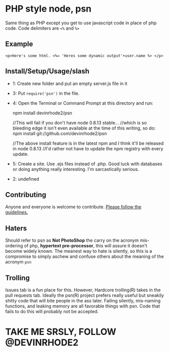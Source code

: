 # PHP style node, psn

Same thing as PHP except you get to use javascript code in place of php code. Code delimiters are `<%` and `%>`

## Example

    <p>Here's some html. <%= 'Heres some dynamic output'+user.name %> </p>

## Install/Setup/Usage/slash

* 1: Create new folder and put an empty server.js file in it
* 3: Put `require('psn')` in the file.
* 4: Open the Terminal or Command Prompt at this directory and run:

    npm install devinrhode2/psn
    
    //This will fail if you don't have node 0.8.13 stable...
    //which is so bleeding edge it isn't even available at the time of this writing, so do:
    npm install git://github.com/devinrhode2/psn
    
    //The above install feature is in the latest npm and I think it'll be released in node 0.8.13
    //I'd rather not have to update the npm registry with every update.

* 5: Create a site. Use .ejs files instead of .php. Good luck with databases or doing anything really interesting. I'm sarcastically serious.

* 2: undefined

## Contributing

Anyone and everyone is welcome to contribute. [Please follow the guidelines.](/devinrhode/psn/blob/master/CONTRIBUTING.md)

## Haters

Should refer to psn as __Not PhotoShop__ the carry on the acronym mis-ordering of php, __hypertext pre-processor__, this will assure it doesn't become widely known. The meanest way to hate is silently, so this is a compromise to simply aschew and confuse others about the meaning of the acronym `psn`

## Trolling

Issues tab is a fun place for this. However, Hardcore trolling(R) takes in the pull requests tab. Ideally the psn(R) project prefers really useful but sneakily shitty code that will bite people in the ass later. Failing silently, mis-naming functions, and leaking memory are all favorable things with psn. Code that fails to do this will probably not be accepted.

# TAKE ME SRSLY, FOLLOW @DEVINRHODE2